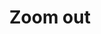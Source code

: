 ---
title: Zoom out
description: Zoom out
tags: ['zoom', 'stock market', 'days', 'years', 'decades', 'long term', 'short term']
---